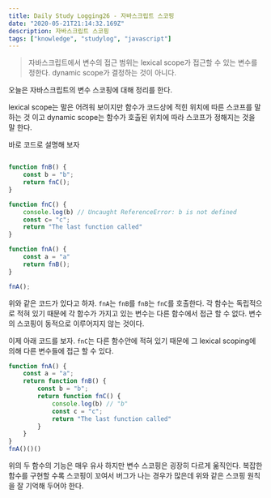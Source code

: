 ```yaml
---
title: Daily Study Logging26 - 자바스크립트 스코핑
date: "2020-05-21T21:14:32.169Z"
description: 자바스크립트 스코핑
tags: ["knowledge", "studylog", "javascript"] 
---
```


> 자바스크립트에서 변수의 접근 범위는 lexical scope가 접근할 수 있는 변수를 정한다. dynamic scope가 결정하는 것이 아니다. 

오늘은 자바스크립트의 변수 스코핑에 대해 정리를 한다. 

lexical scope는 말은 어려워 보이지만 함수가 코드상에 적힌 위치에 따른 스코프를 말 하는 것 이고 dynamic scope는 함수가 호출된 위치에 따라 스코프가 정해지는 것을 말 한다.

바로 코드로 설명해 보자 

```javascript

function fnB() {
    const b = "b";
    return fnC();
}

function fnC() {
    console.log(b) // Uncaught ReferenceError: b is not defined
    const c= "c";
    return "The last function called"
}

function fnA() {
    const a = "a"
    return fnB();
}

fnA();
```

위와 같은 코드가 있다고 하자. `fnA`는 `fnB`를 `fnB`는 `fnC`를 호출한다. 각 함수는 독립적으로 적혀 있기 때문에 각 함수가 가지고 있는 변수는 다른 함수에서 접근 할 수 없다. 변수의 스코핑이 동적으로 이루어지지 않는 것이다. 


이제 아래 코드를 보자. `fnC`는 다른 함수안에 적혀 있기 때문에 그 lexical scoping에 의해 다른 변수들에 접근 할 수 있다.


```javascript
function fnA() {
    const a = "a";
    return function fnB() {
        const b = "b";
        return function fnC() {
            console.log(b) // "b" 
            const c = "c";
            return "The last function called"
        }
    }
}
fnA()()()

```

위의 두 함수의 기능은 매우 유사 하지만 변수 스코핑은 굉장히 다르게 욺직인다. 복잡한 함수를 구현할 수록 스코핑이 꼬여서 버그가 나는 경우가 많은데 위와 같은 스코핑 원칙을 잘 기억해 두어야 한다.